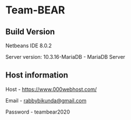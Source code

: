 # Team-BEAR

## Build Version
Netbeans IDE 8.0.2

Server version: 10.3.16-MariaDB - MariaDB Server

## Host information
Host - https://www.000webhost.com/

Email - rabbybikunda@gmail.com

Password - teambear2020



